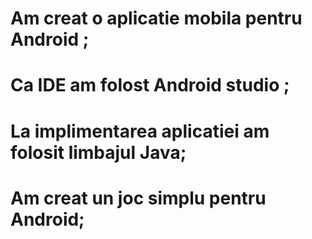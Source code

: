  # Am creat o aplicatie mobila pentru Android ;
 # Ca IDE am folost Android studio ;
 # La implimentarea aplicatiei am folosit limbajul Java;
 # Am creat un joc simplu pentru Android;

 